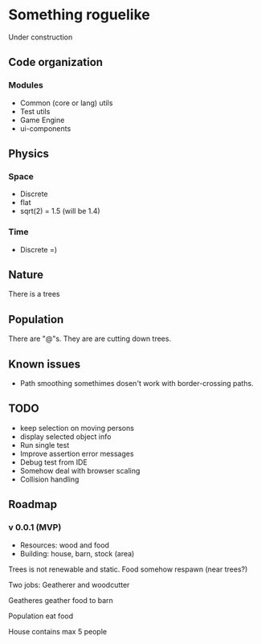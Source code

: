 # Something roguelike

Under construction

## Code organization

### Modules
* Common (core or lang) utils
* Test utils
* Game Engine
* ui-components

## Physics

### Space
  * Discrete
  * flat
  * sqrt(2) = 1.5 (will be 1.4)

### Time
  * Discrete =)

## Nature
There is a trees

## Population
There are "@"s. They are are cutting down trees.

## Known issues
  * Path smoothing somethimes dosen't work with border-crossing paths.

## TODO
  * keep selection on moving persons
  * display selected object info
  * Run single test
  * Improve assertion error messages
  * Debug test from IDE
  * Somehow deal with browser scaling
  * Collision handling

## Roadmap

  ### v 0.0.1 (MVP)

  * Resources: wood and food
  * Building: house, barn, stock (area)

  Trees is not renewable and static. Food somehow respawn (near trees?)

  Two jobs: Geatherer and woodcutter

  Geatheres geather food to barn

  Population eat food

  House contains max 5 people